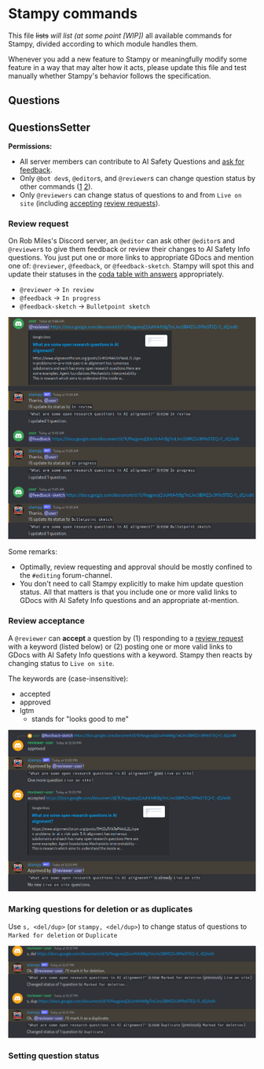 # Stampy commands

This file ~~lists~~ *will list (at some point [WIP])* all available commands for Stampy, divided according to which module handles them.

Whenever you add a new feature to Stampy or meaningfully modify some feature in a way that may alter how it acts, please update this file and test manually whether Stampy's behavior follows the specification.

## Questions

## QuestionsSetter

**Permissions:**

- All server members can contribute to AI Safety Questions and [ask for feedback](#review-request).
- Only `@bot dev`s, `@editor`s, and `@reviewer`s can change question status by other commands ([1](#marking-questions-for-deletion-or-as-duplicates) [2](#setting-question-status)).
- Only `@reviewers` can change status of questions to and from  `Live on site` (including [accepting](#review-acceptance) [review requests](#review-request)).

### Review request

On Rob Miles's Discord server, an `@editor` can ask other `@editor`s and `@reviewer`s to give them feedback or review their changes to AI Safety Info questions. You just put one or more links to appropriate GDocs and mention one of: `@reviewer`, `@feedback`, or `@feedback-sketch`. Stampy will spot this and update their statuses in the [coda table with answers](https://coda.io/d/AI-Safety-Info_dfau7sl2hmG/All-Answers_sudPS#_lul8a) appropriately.

- `@reviewer` -> `In review`
- `@feedback` -> `In progress`
- `@feedback-sketch` -> `Bulletpoint sketch`

![](images/command-review-request.png)

Some remarks:

- Optimally, review requesting and approval should be mostly confined to the `#editing` forum-channel.
- You don't need to call Stampy explicitly to make him update question status. All that matters is that you include one or more valid links to GDocs with AI Safety Info questions and an appropriate at-mention.

### Review acceptance

A `@reviewer` can **accept** a question by (1) responding to a [review request](#review-request) with a keyword (listed below) or (2) posting one or more valid links to GDocs with AI Safety Info questions with a keyword. Stampy then reacts by changing status to `Live on site`.

The keywords are (case-insensitive):

- accepted
- approved
- lgtm
  - stands for "looks good to me"

![](images/command-review-acceptance.png)

### Marking questions for deletion or as duplicates

Use `s, <del/dup>` (or `stampy, <del/dup>`) to change status of questions to `Marked for deletion` or `Duplicate`

![](images/command-del-dup.png)

### Setting question status

